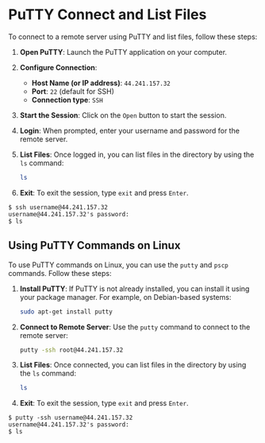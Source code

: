 # PuTTY Connect and List Files

To connect to a remote server using PuTTY and list files, follow these steps:

1. **Open PuTTY**: Launch the PuTTY application on your computer.

2. **Configure Connection**:
    - **Host Name (or IP address)**: `44.241.157.32`
    - **Port**: `22` (default for SSH)
    - **Connection type**: `SSH`

3. **Start the Session**: Click on the `Open` button to start the session.

4. **Login**: When prompted, enter your username and password for the remote server.

5. **List Files**: Once logged in, you can list files in the directory by using the `ls` command:
    ```sh
    ls
    ```

6. **Exit**: To exit the session, type `exit` and press `Enter`.

```plaintext
$ ssh username@44.241.157.32
username@44.241.157.32's password: 
$ ls
```


## Using PuTTY Commands on Linux

To use PuTTY commands on Linux, you can use the `putty` and `pscp` commands. Follow these steps:

1. **Install PuTTY**: If PuTTY is not already installed, you can install it using your package manager. For example, on Debian-based systems:
    ```sh
    sudo apt-get install putty
    ```

2. **Connect to Remote Server**: Use the `putty` command to connect to the remote server:
    ```sh
    putty -ssh root@44.241.157.32
    ```

3. **List Files**: Once connected, you can list files in the directory by using the `ls` command:
    ```sh
    ls
    ```

4. **Exit**: To exit the session, type `exit` and press `Enter`.

```plaintext
$ putty -ssh username@44.241.157.32
username@44.241.157.32's password: 
$ ls
```